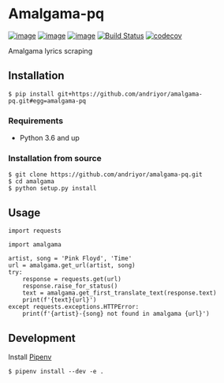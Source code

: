 # Amalgama-pq 
[![image](https://img.shields.io/pypi/v/amalgama.svg)](https://pypi.org/project/amalgama/)
[![image](https://img.shields.io/pypi/l/amalgama.svg)](https://pypi.org/project/amalgama/)
[![image](https://img.shields.io/pypi/pyversions/amalgama.svg)](https://pypi.org/project/amalgama/)
[![Build Status](https://travis-ci.org/andriyor/amalgama-pq.svg?branch=master)](https://travis-ci.org/andriyor/amalgama-pq)
[![codecov](https://codecov.io/gh/andriyor/amalgama-pq/branch/master/graph/badge.svg)](https://codecov.io/gh/andriyor/amalgama-pq)

Amalgama lyrics scraping

## Installation
```
$ pip install git+https://github.com/andriyor/amalgama-pq.git#egg=amalgama-pq
```

### Requirements
* Python 3.6 and up

### Installation from source
```
$ git clone https://github.com/andriyor/amalgama-pq.git
$ cd amalgama
$ python setup.py install
```

## Usage

```
import requests

import amalgama

artist, song = 'Pink Floyd', 'Time'
url = amalgama.get_url(artist, song)
try:
    response = requests.get(url)
    response.raise_for_status()
    text = amalgama.get_first_translate_text(response.text)
    print(f'{text}{url}')
except requests.exceptions.HTTPError:
    print(f'{artist}-{song} not found in amalgama {url}')
```

## Development
Install [Pipenv](https://docs.pipenv.org/)   
```
$ pipenv install --dev -e .
```